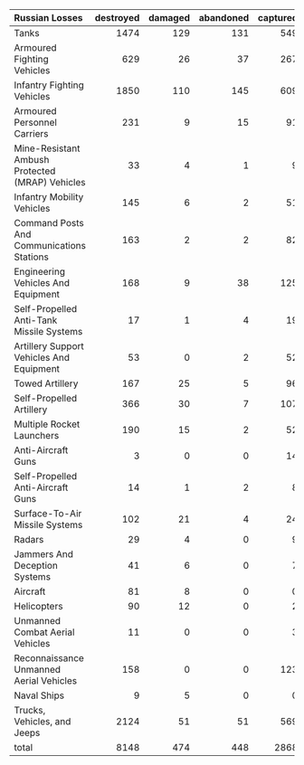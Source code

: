 | Russian Losses                                   |   destroyed |   damaged |   abandoned |   captured |   total |
|:-------------------------------------------------|------------:|----------:|------------:|-----------:|--------:|
| Tanks                                            |        1474 |       129 |         131 |        549 |    2283 |
| Armoured Fighting Vehicles                       |         629 |        26 |          37 |        267 |     959 |
| Infantry Fighting Vehicles                       |        1850 |       110 |         145 |        609 |    2714 |
| Armoured Personnel Carriers                      |         231 |         9 |          15 |         91 |     346 |
| Mine-Resistant Ambush Protected  (MRAP) Vehicles |          33 |         4 |           1 |          9 |      47 |
| Infantry Mobility Vehicles                       |         145 |         6 |           2 |         51 |     204 |
| Command Posts And Communications Stations        |         163 |         2 |           2 |         82 |     249 |
| Engineering Vehicles And Equipment               |         168 |         9 |          38 |        125 |     340 |
| Self-Propelled Anti-Tank Missile Systems         |          17 |         1 |           4 |         19 |      41 |
| Artillery Support Vehicles And Equipment         |          53 |         0 |           2 |         52 |     107 |
| Towed Artillery                                  |         167 |        25 |           5 |         96 |     293 |
| Self-Propelled Artillery                         |         366 |        30 |           7 |        107 |     510 |
| Multiple Rocket Launchers                        |         190 |        15 |           2 |         52 |     259 |
| Anti-Aircraft Guns                               |           3 |         0 |           0 |         14 |      17 |
| Self-Propelled Anti-Aircraft Guns                |          14 |         1 |           2 |          8 |      25 |
| Surface-To-Air Missile Systems                   |         102 |        21 |           4 |         24 |     151 |
| Radars                                           |          29 |         4 |           0 |          9 |      42 |
| Jammers And Deception Systems                    |          41 |         6 |           0 |          7 |      54 |
| Aircraft                                         |          81 |         8 |           0 |          0 |      89 |
| Helicopters                                      |          90 |        12 |           0 |          2 |     104 |
| Unmanned Combat Aerial Vehicles                  |          11 |         0 |           0 |          3 |      14 |
| Reconnaissance Unmanned Aerial Vehicles          |         158 |         0 |           0 |        123 |     281 |
| Naval Ships                                      |           9 |         5 |           0 |          0 |      14 |
| Trucks, Vehicles, and Jeeps                      |        2124 |        51 |          51 |        569 |    2795 |
| total                                            |        8148 |       474 |         448 |       2868 |   11938 |